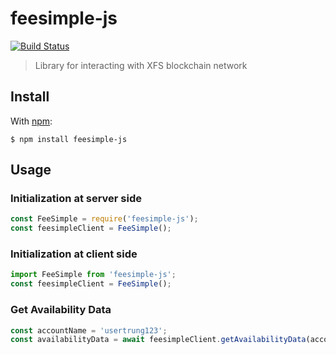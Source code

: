 # feesimple-js

[![Build Status](https://travis-ci.org/Qix-/color-string.svg?branch=master)](https://github.com/FeeSimple/feesimple-js)

> Library for interacting with XFS blockchain network

## Install

With [npm](http://npmjs.org/):

```console
$ npm install feesimple-js
```

## Usage

### Initialization at server side

```js
const FeeSimple = require('feesimple-js');
const feesimpleClient = FeeSimple();
```

### Initialization at client side

```js
import FeeSimple from 'feesimple-js';
const feesimpleClient = FeeSimple();
```

### Get Availability Data

```js
const accountName = 'usertrung123';
const availabilityData = await feesimpleClient.getAvailabilityData(accountName);
```